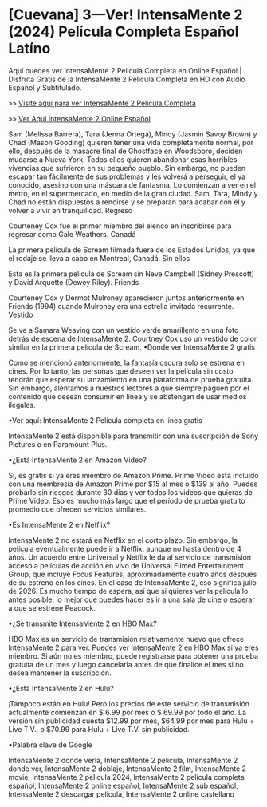 # [Cuevana] 3—Ver! IntensaMente 2 (2024) Película Completa Español Latíno

Aquí puedes ver IntensaMente 2 Pelicula Completa en Online Español | Disfruta Gratis de la IntensaMente 2 Pelicula Completa en HD con Audio Español y Subtitulado.

»» [Visite aquí para ver IntensaMente 2 Pelicula Completa](https://amoviesflix.site/es/movie/1022789/inside-out-2)

»» [Ver Aqui IntensaMente 2 Online Español](https://amoviesflix.site/es/movie/1022789/inside-out-2)

Sam (Melissa Barrera), Tara (Jenna Ortega), Mindy (Jasmin Savoy Brown) y Chad (Mason Gooding) quieren tener una vida completamente normal, por ello, después de la masacre final de Ghostface en Woodsboro, deciden mudarse a Nueva York. Todos ellos quieren abandonar esas horribles vivencias que sufrieron en su pequeño pueblo. Sin embargo, no pueden escapar tan fácilmente de sus problemas y les volverá a perseguir, el ya conocido, asesino con una máscara de fantasma. Lo comienzan a ver en el metro, en el supermercado, en medio de la gran ciudad. Sam, Tara, Mindy y Chad no están dispuestos a rendirse y se preparan para acabar con él y volver a vivir en tranquilidad.
Regreso

Courteney Cox fue el primer miembro del elenco en inscribirse para regresar como Gale Weathers.
Canadá

La primera película de Scream filmada fuera de los Estados Unidos, ya que el rodaje se lleva a cabo en Montreal, Canadá.
Sin ellos

Esta es la primera película de Scream sin Neve Campbell (Sidney Prescott) y David Arquette (Dewey Riley).
Friends

Courteney Cox y Dermot Mulroney aparecieron juntos anteriormente en Friends (1994) cuando Mulroney era una estrella invitada recurrente.
Vestido

Se ve a Samara Weaving con un vestido verde amarillento en una foto detrás de escena de IntensaMente 2. Courtney Cox usó un vestido de color similar en la primera película de Scream.
•Dónde ver IntensaMente 2 gratis

Como se mencionó anteriormente, la fantasía oscura solo se estrena en cines. Por lo tanto, las personas que deseen ver la película sin costo tendrán que esperar su lanzamiento en una plataforma de prueba gratuita. Sin embargo, alentamos a nuestros lectores a que siempre paguen por el contenido que desean consumir en línea y se abstengan de usar medios ilegales.

•Ver aquí: IntensaMente 2 Película completa en línea gratis

IntensaMente 2 está disponible para transmitir con una suscripción de Sony Pictures o en Paramount Plus.

•¿Está IntensaMente 2 en Amazon Video?

Sí, es gratis si ya eres miembro de Amazon Prime. Prime Video está incluido con una membresía de Amazon Prime por $15 al mes o $139 al año. Puedes probarlo sin riesgos durante 30 días y ver todos los videos que quieras de Prime Video. Eso es mucho más largo que el período de prueba gratuito promedio que ofrecen servicios similares.

•Es IntensaMente 2 en Netflix?

IntensaMente 2 no estará en Netflix en el corto plazo. Sin embargo, la película eventualmente puede ir a Netflix, aunque no hasta dentro de 4 años. Un acuerdo entre Universal y Netflix le da al servicio de transmisión acceso a películas de acción en vivo de Universal Filmed Entertainment Group, que incluye Focus Features, aproximadamente cuatro años después de su estreno en los cines. En el caso de IntensaMente 2, eso significa julio de 2026. Es mucho tiempo de espera, así que si quieres ver la película lo antes posible, lo mejor que puedes hacer es ir a una sala de cine o esperar a que se estrene Peacock.

•¿Se transmite IntensaMente 2 en HBO Max?

HBO Max es un servicio de transmisión relativamente nuevo que ofrece IntensaMente 2 para ver. Puedes ver IntensaMente 2 en HBO Max si ya eres miembro. Si aún no es miembro, puede registrarse para obtener una prueba gratuita de un mes y luego cancelarla antes de que finalice el mes si no desea mantener la suscripción.

•¿Está IntensaMente 2 en Hulu?

¡Tampoco están en Hulu! Pero los precios de este servicio de transmisión actualmente comienzan en $ 6.99 por mes o $ 69.99 por todo el año. La versión sin publicidad cuesta $12.99 por mes, $64.99 por mes para Hulu + Live T.V., o $70.99 para Hulu + Live T.V. sin publicidad.

•Palabra clave de Google

IntensaMente 2 donde verla, IntensaMente 2 pelicula, IntensaMente 2 donde ver, IntensaMente 2 doblaje, IntensaMente 2 film, IntensaMente 2 movie, IntensaMente 2 pelicula 2024, IntensaMente 2 pelicula completa español, IntensaMente 2 online español, IntensaMente 2 sub español, IntensaMente 2 descargar pelicula, IntensaMente 2 online castellano
